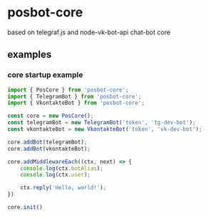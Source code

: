 # posbot-core
based on telegraf.js and node-vk-bot-api chat-bot core


## examples
### core startup example
```javascript
import { PosCore } from 'posbot-core';
import { TelegramBot } from 'posbot-core';
import { VkontakteBot } from 'posbot-core';

const core = new PosCore();
const telegramBot = new TelegramBot('token', 'tg-dev-bot');
const vkontakteBot = new VkontakteBot('token', 'vk-dev-bot');

core.addBot(telegramBot);
core.addBot(vkontakteBot);

core.addMiddlewareEach((ctx, next) => {
    console.log(ctx.botAlias);
    console.log(ctx.user);

    ctx.reply('Hello, world!');
})

core.init()
```
